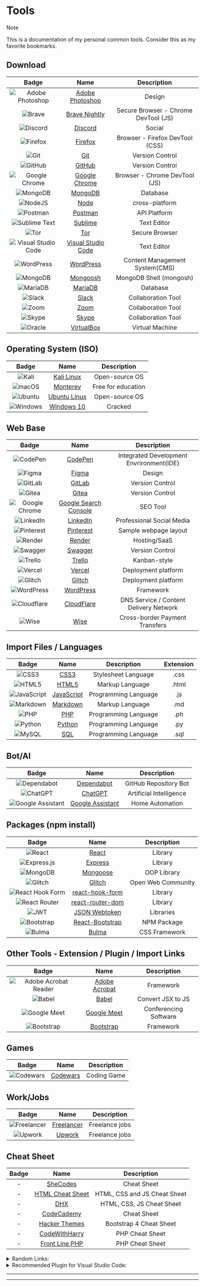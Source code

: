 # Tools

> [!NOTE] 
> This is a documentation of my personal common tools. Consider this as my favorite bookmarks.

## Download

| Badge | Name | Description  |
| :-: | :-: | :-: |
| ![Adobe Photoshop](https://img.shields.io/badge/adobe%20photoshop-%2331A8FF.svg?style=for-the-badge&logo=adobe%20photoshop&logoColor=white) | [Adobe Photoshop](https://www.adobe.com/ph_en/products/photoshop/free-trial-download.html) | Design |
| ![Brave](https://img.shields.io/badge/Brave-FB542B?style=for-the-badge&logo=Brave&logoColor=white) | [Brave Nightly](https://brave.com/download-nightly/) | Secure Browser - Chrome DevTool (JS) |
| ![Discord](https://img.shields.io/badge/Discord-%235865F2.svg?style=for-the-badge&logo=discord&logoColor=white) | [Discord](https://discord.com/download) | Social |
| ![Firefox](https://img.shields.io/badge/Firefox-FF7139?style=for-the-badge&logo=Firefox-Browser&logoColor=white) | [Firefox](https://www.mozilla.org/en-US/firefox/developer/) | Browser - Firefox DevTool (CSS) |
| ![Git](https://img.shields.io/badge/git-%23F05033.svg?style=for-the-badge&logo=git&logoColor=white) | [Git](https://git-scm.com/downloads) | Version Control  |
| ![GitHub](https://img.shields.io/badge/github-%23121011.svg?style=for-the-badge&logo=github&logoColor=white) | [GitHub](https://desktop.github.com/) | Version Control  |
| ![Google Chrome](https://img.shields.io/badge/Google%20Chrome-4285F4?style=for-the-badge&logo=GoogleChrome&logoColor=white) | [Google Chrome](https://www.google.com/intl/en_ph/chrome/) | Browser - Chrome DevTool (JS) |
| ![MongoDB](https://img.shields.io/badge/MongoDB-%234ea94b.svg?style=for-the-badge&logo=mongodb&logoColor=white) | [MongoDB](https://www.mongodb.com/try/download/atlascli) | Database |
| ![NodeJS](https://img.shields.io/badge/node.js-6DA55F?style=for-the-badge&logo=node.js&logoColor=white) | [Node](https://nodejs.org/en/download) | cross-platform |
| ![Postman](https://img.shields.io/badge/Postman-FF6C37?style=for-the-badge&logo=postman&logoColor=white)| [Postman](https://www.postman.com/downloads/) | API Platform |
| ![Sublime Text](https://img.shields.io/badge/sublime_text-%23575757.svg?style=for-the-badge&logo=sublime-text&logoColor=important) | [Sublime](https://www.sublimetext.com/3) | Text Editor |
| ![Tor](https://img.shields.io/badge/Tor-7D4698?style=for-the-badge&logo=Tor-Browser&logoColor=white) | [Tor](https://www.torproject.org/download/) | Secure Browser |
| ![Visual Studio Code](https://img.shields.io/badge/Visual%20Studio%20Code-0078d7.svg?style=for-the-badge&logo=visual-studio-code&logoColor=white) | [Visual Studio Code](https://code.visualstudio.com/download) | Text Editor |
| ![WordPress](https://img.shields.io/badge/WordPress-%23117AC9.svg?style=for-the-badge&logo=WordPress&logoColor=white) | [WordPress](https://wordpress.org/download/) | Content Management System(CMS) |
| ![MongoDB](https://img.shields.io/badge/MongoDB-%234ea94b.svg?style=for-the-badge&logo=mongodb&logoColor=white) | [Mongoosh](https://www.mongodb.com/docs/mongodb-shell/#mongodb-binary-bin.mongosh) | MongoDB Shell (mongosh) |
| ![MariaDB](https://img.shields.io/badge/MariaDB-003545?style=for-the-badge&logo=mariadb&logoColor=white) | [MariaDB](https://mariadb.com/downloads/) | Database |
| ![Slack](https://img.shields.io/badge/Slack-4A154B?style=for-the-badge&logo=slack&logoColor=white) | [Slack](https://slack.com/downloads/windows) | Collaboration Tool |
| ![Zoom](https://img.shields.io/badge/Zoom-2D8CFF?style=for-the-badge&logo=zoom&logoColor=white) | [Zoom](https://zoom.us/download) | Collaboration Tool |
| ![Skype](https://img.shields.io/badge/Skype-%2300AFF0.svg?style=for-the-badge&logo=Skype&logoColor=white) | [Skype](https://www.skype.com/en/get-skype/) | Collaboration Tool |
| ![Oracle](https://img.shields.io/badge/Oracle-F80000?style=for-the-badge&logo=oracle&logoColor=white) | [VirtualBox](https://www.virtualbox.org/wiki/Downloads) | Virtual Machine |



## Operating System (ISO)

| Badge | Name | Description  |
| :-: | :-: | :-: |
| ![Kali](https://img.shields.io/badge/Kali-268BEE?style=for-the-badge&logo=kalilinux&logoColor=white) | [Kali Linux](https://www.kali.org/get-kali/#kali-platforms) | Open-source OS |
| ![macOS](https://img.shields.io/badge/mac%20os-000000?style=for-the-badge&logo=macos&logoColor=F0F0F0) | [Monterey](https://techsprobe.com/download-macos-monterey-iso/) | Free for education |
| ![Ubuntu](https://img.shields.io/badge/Ubuntu-E95420?style=for-the-badge&logo=ubuntu&logoColor=white) | [Ubuntu Linux](https://ubuntu.com/download) | Open-source OS |
| ![Windows](https://img.shields.io/badge/Windows-0078D6?style=for-the-badge&logo=windows&logoColor=white) | [Windows 10](https://windows-10.en.uptodown.com/windows/download) | Cracked |



## Web Base

| Badge | Name | Description |
| :-: | :-: | :-: |
| ![CodePen](https://img.shields.io/badge/CodePen-white?style=for-the-badge&logo=codepen&logoColor=black) | [CodePen](https://codepen.io/) | Integrated Development Envrironment(IDE) |
| ![Figma](https://img.shields.io/badge/figma-%23F24E1E.svg?style=for-the-badge&logo=figma&logoColor=white) | [Figma](https://www.figma.com/downloads/) | Design |
| ![GitLab](https://img.shields.io/badge/gitlab-%23181717.svg?style=for-the-badge&logo=gitlab&logoColor=white) | [GitLab](https://gitlab.com/prince.robielos) | Version Control |
| ![Gitea](https://img.shields.io/badge/Gitea-34495E?style=for-the-badge&logo=gitea&logoColor=5D9425) | [Gitea](https://about.gitea.com/) | Version Control |
| ![Google Chrome](https://img.shields.io/badge/Google%20Chrome-4285F4?style=for-the-badge&logo=GoogleChrome&logoColor=white) | [Google Search Console](https://search.google.com/search-console/about) | SEO Tool |
| ![LinkedIn](https://img.shields.io/badge/linkedin-%230077B5.svg?style=for-the-badge&logo=linkedin&logoColor=white) | [LinkedIn](https://www.linkedin.com/login) | Professional Social Media |
| ![Pinterest](https://img.shields.io/badge/Pinterest-%23E60023.svg?style=for-the-badge&logo=Pinterest&logoColor=white) | [Pinterest](https://www.pinterest.ph/search/pins/?q=web%20page%20layout%20design%20inspiration&rs=guide&source_module_id=OBweb_page_layout_design_inspiration2dca8af7-ef28-45e5-a17d-6349e21df6bf&journey_depth=1&add_refine=Design%20inspiration%7Cguide%7Cword%7C3) | Sample webpage layout |
| ![Render](https://img.shields.io/badge/Render-%46E3B7.svg?style=for-the-badge&logo=render&logoColor=white) | [Render](https://dashboard.render.com/) | Hosting/SaaS |
| ![Swagger](https://img.shields.io/badge/-Swagger-%23Clojure?style=for-the-badge&logo=swagger&logoColor=white) | [Swagger](https://app.swaggerhub.com/search) | Version Control  |
| ![Trello](https://img.shields.io/badge/Trello-%23026AA7.svg?style=for-the-badge&logo=Trello&logoColor=white) | [Trello](https://trello.com/) | Kanban-style |
| ![Vercel](https://img.shields.io/badge/vercel-%23000000.svg?style=for-the-badge&logo=vercel&logoColor=white) | [Vercel](https://vercel.com/login) | Deployment platform |
| ![Glitch](https://img.shields.io/badge/glitch-%233333FF.svg?style=for-the-badge&logo=glitch&logoColor=white) | [Glitch](https://glitch.com/signin) | Deployment platform |
| ![WordPress](https://img.shields.io/badge/WordPress-%23117AC9.svg?style=for-the-badge&logo=WordPress&logoColor=white) | [WordPress](https://wordpress.com/log-in?site=x4atoolfinder.wordpress.com&redirect_to=%2Fplugins%2Fbrowse%2Fseo%2Fx4atoolfinder.wordpress.com) | Framework |
| ![Cloudflare](https://img.shields.io/badge/Cloudflare-F38020?style=for-the-badge&logo=Cloudflare&logoColor=white) | [CloudFlare](https://dash.cloudflare.com/login) | DNS Service / Content Delivery Network |
| ![Wise](https://img.shields.io/badge/Wise-394e79?style=for-the-badge&logo=wise&logoColor=00B9FF) | [Wise](https://wise.com/login?redirectUrl=%2Fbalances%2F68738209) | Cross-border Payment Transfers |




## Import Files / Languages

| Badge | Name | Description | Extension |
| :-: | :-: | :-: | :-: |
| ![CSS3](https://img.shields.io/badge/css3-%231572B6.svg?style=for-the-badge&logo=css3&logoColor=white) | [CSS3](https://www.w3.org/Style/CSS/Overview.en.html) | Stylesheet Language | .css |
| ![HTML5](https://img.shields.io/badge/html5-%23E34F26.svg?style=for-the-badge&logo=html5&logoColor=white) | [HTML5](https://www.w3.org/TR/2018/SPSD-html5-20180327/single-page.html) | Markup Language  | .html |
| ![JavaScript](https://img.shields.io/badge/javascript-%23323330.svg?style=for-the-badge&logo=javascript&logoColor=%23F7DF1E) | [JavaScript](https://www.javascripttutorial.net/) | Programming Language | .js |
| ![Markdown](https://img.shields.io/badge/markdown-%23000000.svg?style=for-the-badge&logo=markdown&logoColor=white) | [Markdown](https://www.markdownguide.org/) | Markup Language | .md |
| ![PHP](https://img.shields.io/badge/php-%23777BB4.svg?style=for-the-badge&logo=php&logoColor=white) | [PHP](https://www.php.net/) | Programming Language | .ph |
| ![Python](https://img.shields.io/badge/python-3670A0?style=for-the-badge&logo=python&logoColor=ffdd54) | [Python](https://www.python.org/) | Programming Language | .py |
| ![MySQL](https://img.shields.io/badge/mysql-%2300f.svg?style=for-the-badge&logo=mysql&logoColor=white) | [SQL](https://www.mysql.com/) | Programming Language | .sql |


## Bot/AI

| Badge | Name | Description |
| :-: | :-: | :-: |
| ![Dependabot](https://img.shields.io/badge/dependabot-025E8C?style=for-the-badge&logo=dependabot&logoColor=white) | [Dependabot](https://github.com/dependabot) | GitHub Repository Bot |
| ![ChatGPT](https://img.shields.io/badge/chatGPT-74aa9c?style=for-the-badge&logo=openai&logoColor=white) | [ChatGPT](https://chat.openai.com/) | Artificial Intelligence |
| ![Google Assistant](https://img.shields.io/badge/google%20assistant-4285F4?style=for-the-badge&logo=google%20assistant&logoColor=white) | [Google Assistant](https://assistant.google.com/) | Home Automation |



## Packages (npm install)

| Badge | Name | Description |
| :-: | :-: | :-: |
| ![React](https://img.shields.io/badge/react-%2320232a.svg?style=for-the-badge&logo=react&logoColor=%2361DAFB) | [React](https://react.dev/) | Library |
| ![Express.js](https://img.shields.io/badge/express.js-%23404d59.svg?style=for-the-badge&logo=express&logoColor=%2361DAFB) | [Express](https://www.npmjs.com/package/express) | Library |
| ![MongoDB](https://img.shields.io/badge/MongoDB-%234ea94b.svg?style=for-the-badge&logo=mongodb&logoColor=white) | [Mongoose](https://www.npmjs.com/package/mongoose?activeTab=readme#documentation) | OOP Library |
| ![Glitch](https://img.shields.io/badge/glitch-%233333FF.svg?style=for-the-badge&logo=glitch&logoColor=white) | [Glitch](https://glitch.com/) | Open Web Community |
| ![React Hook Form](https://img.shields.io/badge/React%20Hook%20Form-%23EC5990.svg?style=for-the-badge&logo=reacthookform&logoColor=white) | [react-hook-form](https://www.npmjs.com/package/react-hook-form) | Library |
| ![React Router](https://img.shields.io/badge/React_Router-CA4245?style=for-the-badge&logo=react-router&logoColor=white) | [react-router-dom](https://www.npmjs.com/package/react-router) | Library |
| ![JWT](https://img.shields.io/badge/JWT-black?style=for-the-badge&logo=JSON%20web%20tokens) | [JSON Webtoken](https://jwt.io/) | Libraries |
| ![Bootstrap](https://img.shields.io/badge/bootstrap-%238511FA.svg?style=for-the-badge&logo=bootstrap&logoColor=white) | [React-Bootstrap](https://www.npmjs.com/package/bootstrap) | NPM Package |
| ![Bulma](https://img.shields.io/badge/bulma-00D0B1?style=for-the-badge&logo=bulma&logoColor=white) | [Bulma](https://bulma.io/) | CSS Framework |


## Other Tools - Extension / Plugin / Import Links

| Badge | Name | Description |
| :-: | :-: | :-: |
| ![Adobe Acrobat Reader](https://img.shields.io/badge/Adobe%20Acrobat%20Reader-EC1C24.svg?style=for-the-badge&logo=Adobe%20Acrobat%20Reader&logoColor=white) | [Adobe Acrobat](https://get.adobe.com/reader/) | Framework |
| ![Babel](https://img.shields.io/badge/Babel-F9DC3e?style=for-the-badge&logo=babel&logoColor=black) | [Babel](https://babeljs.io/) | Convert JSX to JS |
| ![Google Meet](https://img.shields.io/badge/Google%20Meet-00897B?style=for-the-badge&logo=google-meet&logoColor=white) | [Google Meet](https://meet.google.com/) | Conferencing Software |
| ![Bootstrap](https://img.shields.io/badge/bootstrap-%238511FA.svg?style=for-the-badge&logo=bootstrap&logoColor=white) | [Bootstrap](https://getbootstrap.com/docs/5.0/getting-started/introduction/) | Framework |



## Games
| Badge | Name | Description |
| :-: | :-: | :-: |
| ![Codewars](https://img.shields.io/badge/Codewars-B1361E?style=for-the-badge&logo=codewars&logoColor=grey) | [Codewars](https://www.codewars.com/) | Coding Game |


## Work/Jobs
| Badge | Name | Description |
| :-: | :-: | :-: |
| ![Freelancer](https://img.shields.io/badge/Freelancer-29B2FE?style=for-the-badge&logo=Freelancer&logoColor=white) | [Freelancer](https://www.freelancer.com/) | Freelance jobs |
| ![Upwork](https://img.shields.io/badge/UpWork-6FDA44?style=for-the-badge&logo=Upwork&logoColor=white) | [Upwork](https://www.upwork.com/) | Freelance jobs |


## Cheat Sheet
| Badge | Name | Description |
| :-: | :-: | :-: |
| - | [SheCodes](https://cheatsheets.shecodes.io/) | Cheat Sheet |
| - | [HTML Cheat Sheet](https://htmlcheatsheet.com/) | HTML, CSS and JS Cheat Sheet |
| - | [DHX](https://dhtmlx.com/) | HTML, CSS, JS Cheat Sheet |
| - | [CodeCademy](https://www.codecademy.com/resources/cheatsheets/all) | Cheat Sheet |
| - | [Hacker Themes](https://hackerthemes.com/bootstrap-cheatsheet/) | Bootstrap 4 Cheat Sheet |
| - | [CodeWithHarry](https://www.codewithharry.com/blogpost/php-cheatsheet/) | PHP Cheat Sheet |
| - | [Front Line PHP](https://front-line-php.com/cheat-sheet) | PHP Cheat Sheet |



<details>
<summary>
	Random Links:
</summary>
	
| Name | Description |
| :-: | :-: |
| [XAMPP](https://www.apachefriends.org/) | Cross-Platform |
| [Composer](https://getcomposer.org/) | Dependancy Manager |
| [Cain and Abel](#) | Password Cracker |
| [GoHighLevel](https://help.gohighlevel.com/support/solutions) | CRM |
| [Midjourney](https://replit.com/) | Generates Images |
| [Replit](https://replit.com/) | Generates Code |
| [Synthesia](https://www.synthesia.io/) | Generates Video |
| [Soundraw](https://soundraw.io/) | Generates Music |
| [Starrytars](https://starryai.com/starrytars) | Generates Avatar |
| [SlidesAI](https://www.slidesai.io/) | Generates PPTs |
| [Remini](https://remini.ai/) | Edit Pictures |
| [Pictory](https://pictory.ai/) | Edit Videos |
| [Wordtune](https://www.wordtune.com/) | Summary Notes |
| [dotenv](https://www.dotenv.org/) | Environment Variable |
| [sweetalert2](https://www.npmjs.com/package/sweetalert2) | Alternative to JS popup boxes |
| [Particles](https://vincentgarreau.com/particles.js/) | Lightweight Library |
| [Elementor](https://wordpress.org/plugins/elementor/) | WordPress Website Builder |
| [Astra](https://wpastra.com/theme-for-elementor/) | WordPress Theme |
| [Color Picker Tool - Geco](https://chrome.google.com/webstore/detail/color-picker-tool-geco/eokjikchkppnkdipbiggnmlkahcdkikp) | Color Picker |
| [AOS Animation](https://michalsnik.github.io/aos/) | Animation |
| [Restman](https://chrome.google.com/webstore/detail/restman/ihgpcfpkpmdcghlnaofdmjkoemnlijdi/related) | REST API - Testing Tool |
| [React Developer Tool](https://chrome.google.com/webstore/detail/react-developer-tools/fmkadmapgofadopljbjfkapdkoienihi) | Hosting/SaaS |
| [Google Docs Offline](https://chrome.google.com/webstore/detail/google-docs-offline/ghbmnnjooekpmoecnnnilnnbdlolhkhi) | Office Essential |
| [Google Font](https://fonts.google.com/) | Font Style |
| [Google Analytic](https://analytics.google.com/) | Analytic |
| [FlexboxFroggy](https://flexboxfroggy.com/) | Coding Game |
| [CodeCombat](https://codecombat.com/) | Coding Game |
| [CodinGame](https://www.codingame.com/start/) | Coding Game |
| [TinyPNG](https://tinypng.com/) | Image converter to WebP |
| [GTmetrix](https://gtmetrix.com/) | Website testing |
| [PageSpeed Insights](https://pagespeed.web.dev/) | Website testing |
| [Code Beautify](https://codebeautify.org/random-phone-number#) | Random Phone Number |
| [Zapier](https://zapier.com/) | Automate Workflows |
| [Google Keep](https://keep.google.com/u/0/) | note-taking |
| [Ginger Software](https://www.gingersoftware.com/) | AI-powered writing |
| [Magical](https://www.getmagical.com/) | Autofill |
| [WHOIS Lookup](https://www.domain.com/whois/whois) | Domain Lookup |
| [Design Modo](https://designmodo.com/postcards/app/) | Postcards |
| [Validator W3](https://validator.w3.org/) | Markup Validation |
| [ProgrammingHub](https://programminghub.io/certificates) | Search Certificates |
| [TinyURL](https://tinyurl.com/app) | Shorten URL |
| [Flaticon](https://www.flaticon.com/) | Icons and stickers |
| [Jumpshare](https://jumpshare.com/downloading) | Screen capture |
| [Image to text](https://www.imagetotext.info/) | Image to text |
| [Chrome Remote Desktop](https://remotedesktop.google.com/access?pli=1) | Chrome Remote Desktop |
| [SignalHire](https://www.signalhire.com/companies) | Search for company records |
| [Glassdoor](https://www.glassdoor.com/index.htm) | Search for company records |
| [Type Scale](https://typescale.com/) | Visual calculator |
| [Clamp Font Size](https://clamp.font-size.app/) | Font Size Clamp() Generator |
| [Local Hub](https://hub.localwp.com/login) | Development Environment |
| [TempMail](https://temp-mail.org/en/) | Temporary Email |
| [Silhouette Studio](https://www.silhouetteamerica.com/software) | Design |
| [Codeshare](https://codeshare.io/) | Code Sharing Website |
| [Typicode](https://jsonplaceholder.typicode.com/) | {JSON} Placeholder |
| [Freepik](https://www.freepik.com/) | Image Bank Website |
| [XML Sitemaps](https://www.xml-sitemaps.com/) | Sitemaps |
| [Google Trends](https://trends.google.com/trends/) | SEO Tool |
| [Lipsum](https://www.lipsum.com/) | Lorem Ipsum Generator |
| [GetResponse](https://www.getresponse.com/) | CRM Tool |
| [Systeme](https://systeme.io/) | CRM Tool |
| [Favicon](https://www.favicon.cc/) | Favicon Generator |
| [Imagecolorpicker](https://imagecolorpicker.com/) | Image Color Picker |
| [ILoveImg](https://www.iloveimg.com/) | Resize multiple images |
| [CSS Gradient](https://cssgradient.io/) | CSS Gradient |
| [Color Hunt](colorhunt.co) | Color Combination - Theme |
| [Coolors](coolors.co) | Color Combination - Theme |
| [Freepik](freepik.com) | Free Photos |
| [Pexels](pexels.com) | Free Photos |
| [Storyset](storyset.com) | Free Animated Photos |
| [Logo](https://app.logo.com/login) | Generate Logo |
| [GitHub Profile README Generator](https://rahuldkjain.github.io/gh-profile-readme-generator/) | Generate GiHub Readme |
| [Robohash](robohash.org) | Generate Robot Profile |
| [Shape](https://shape.so/browse) | Free icons |
| [Fontawesome](https://fontawesome.com/) | Free icons |
| [React Icons](https://react-icons.github.io/react-icons) | Free icons |
| [Draw](https://www.drawio.com/) | Diagram or Flowchart |
| [Miro](Miro.com) | Diagram or Flowchart |
| [Bcrypt Generator](bcrypt-generator.com) | Encrypt and Decrypt |
| [Google Codelabs](https://codelabs.developers.google.com/) | Free Certificates |
| [NBI Ph](clearance.nbi.gov.ph) | Official Website of NBI Gov Ph |
| [Google Web Designer](https://webdesigner.withgoogle.com/) | Web Designer |
| [MediaWiki](mediawiki.org) | Free Knowledge Base Website |
| [Select Address](https://select-philippines-address-vue.vercel.app/) | Select Philippines Address Package |
| [](#) | - |
| [](#) | - |


</details>


<details>
<summary>
	Recommended Plugin for Visual Studio Code:
</summary>

| Plug-in | Created | 
| :-: | :-: |
| [Laravel Artisan ](#) | by Ryan Naddy |
| [Laravel Blade Snippets](#) | by Winnie Lin |
| [Laravel Blade Spacer](#) | by Austen |
| [Laravel Extra Intellisense](#) | by amir |
| [PHP Intelephense](#) | by Ben Mewburn |
| [Laravel goto view](#) | by Codingyu |
| [Laravel Goto Controller](#) | by ctf0 |
| [Laravel snippet](#) | by Winnie Lin|
| [Laravel-goto-components](#) | by naoray |
| [PHP DocBlocker](#) | by Neil Brayfield |
| [PHPDoc Comment](#) | by Rex Shi |
| [PHP Namespace Resolver](#) | by Mehedi Hassan |
| [Beautify](#) | by HookyQR |
| [DotENV](#) | by mikestead |
| [Paste JSON as Code](#) | by quicktype |
| [VSCode Great Icons](#) | by Emmanual Beziat |
| [Database client](#) | by Weijan Chen |
| [](#) | by |


</details>


<hr>

<hr>



